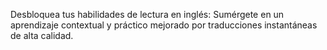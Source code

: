 Desbloquea tus habilidades de lectura en inglés: Sumérgete en un aprendizaje contextual y práctico mejorado por traducciones instantáneas de alta calidad.